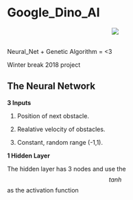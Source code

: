 # Google_Dino_AI
<div align="center">
  <img src="https://github.com/lgonz041/Google_Dino_AI/blob/master/icon.png"><br><br>
</div>

Neural_Net + Genetic Algorithm = &lt;3 

Winter break 2018 project 

## The Neural Network 
**3 Inputs** 

1. Position of next obstacle. 

2. Realative velocity of obstacles.

3. Constant, random range (-1,1).

**1 Hidden Layer**

The hidden layer has 3 nodes and use the $$tanh$$ as the activation function 

